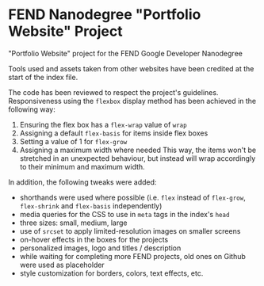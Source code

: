 # FEND Nanodegree "Portfolio Website" Project
"Portfolio Website" project for the FEND Google Developer Nanodegree

Tools used and assets taken from other websites have been credited at the start of the index file.

The code has been reviewed to respect the project's guidelines. 
Responsiveness using the `flexbox` display method has been achieved in the following way:
1. Ensuring the flex box has a `flex-wrap` value of `wrap`
2. Assigning a default `flex-basis` for items inside flex boxes
3. Setting a value of 1 for `flex-grow`
4. Assigning a maximum width where needed
This way, the items won't be stretched in an unexpected behaviour, but instead will wrap accordingly to their minimum and maximum width.

In addition, the following tweaks were added:
- shorthands were used where possible (i.e. `flex` instead of `flex-grow`, `flex-shrink` and `flex-basis` independently)
- media queries for the CSS to use in `meta` tags in the index's `head`
- three sizes: small, medium, large
- use of `srcset` to apply limited-resolution images on smaller screens
- on-hover effects in the boxes for the projects
- personalized images, logo and titles / description
- while waiting for completing more FEND projects, old ones on Github were used as placeholder
- style customization for borders, colors, text effects, etc.
